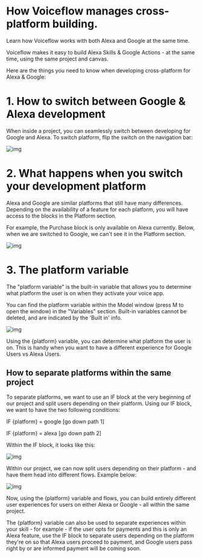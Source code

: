 # How Voiceflow manages cross-platform building.

Learn how Voiceflow works with both Alexa and Google at the same time.

Voiceflow makes it easy to build Alexa Skills & Google Actions - at the same time, using the same project and canvas.

Here are the things you need to know when developing cross-platform for Alexa & Google:

# **1. How to switch between Google & Alexa development**

When inside a project, you can seamlessly switch between developing for Google and Alexa. To switch platform, flip the switch on the navigation bar:

![img](https://cdn.zappy.app/24f204fca00aab4a50fab9a05c581af6.png)

# **2. What happens when you switch your development platform**

Alexa and Google are similar platforms that still have many differences. Depending on the availability of a feature for each platform, you will have access to the blocks in the Platform section.

For example, the Purchase block is only available on Alexa currently. Below, when we are switched to Google, we can't see it in the Platform section.

![img](https://cdn.zappy.app/b2cb146c81b84022fdcf936ddd904c00.png)


# **3. The platform variable**

The "platform variable" is the built-in variable that allows you to determine what platform the user is on when they activate your voice app.

You can find the platform variable within the Model window (press M to open the window) in the "Variables" section. Built-in variables cannot be deleted, and are indicated by the 'Built in' info.

![img](https://cdn.zappy.app/179594a66e705ae0cb888e5b333d8a88.png)

Using the {platform} variable, you can determine what platform the user is on. This is handy when you want to have a different experience for Google Users vs Alexa Users.

## ****How to separate platforms within the same project****

To separate platforms, we want to use an IF block at the very beginning of our project and split users depending on their platform. Using our IF block, we want to have the two following conditions:

IF {platform} = google [go down path 1]

IF {platform} = alexa [go down path 2]

Within the IF block, it looks like this:

![img](https://cdn.zappy.app/43fa8e8544d68aecddbf43542b9aaf90.png)

Within our project, we can now split users depending on their platform - and have them head into different flows. Example below:

![img](https://cdn.zappy.app/4c127477a28b20ddd40940e5e2e5be38.png)

Now, using the {platform} variable and flows, you can build entirely different user experiences for users on either Alexa or Google - all within the same project.

The {platform} variable can also be used to separate experiences within your skill - for example - if the user opts for payments and this is only an Alexa feature, use the IF block to separate users depending on the platform they're on so that Alexa users proceed to payment, and Google users pass right by or are informed payment will be coming soon.
